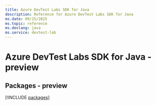 ```yaml
---
title: Azure DevTest Labs SDK for Java
description: Reference for Azure DevTest Labs SDK for Java
ms.date: 09/15/2025
ms.topic: reference
ms.devlang: java
ms.service: devtest-lab
---
```

# Azure DevTest Labs SDK for Java - preview
## Packages - preview
[!INCLUDE [packages](devtest-labs-index.md)]